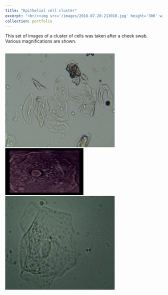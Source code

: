 ```yaml
---
title: "Epithelial cell cluster"
excerpt: "<br/><img src='/images/2016-07-20-213010.jpg' height='300' width='300'>"
collection: portfolio
---
```


This set of images of a cluster of cells was taken after a cheek swab. Various magnifications are shown.

<br/><img src='/images/2016-07-20-213010.jpg' height='300' width='350'> 
<img src='/images/figure_multi.png' height='150' width='250'>
<img src='/images/MicroPics-1389341935.jpeg' height='300' width='350'>
